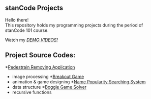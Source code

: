 ## stanCode Projects
Hello there!\
This repository holds my programming projects during the period of stanCode 101 course.

Watch my *[DEMO VIDEOS!](https://drive.google.com/drive/folders/1Gi3bn9qPW_gR0ISyGzVPLd5Bztdvd7rF?fbclid=IwAR36BW3v_bHn-Idsh-0_ROSWLwrXOzoervZId25OOzH2LX4b6FCGDfULdDg)*

## Project Source Codes:
*[Pedestrain Removing Application]()
  * image processing
*[Breakout Game]()
  * animation & game designing
*[Name Popularity Searching System]()
  * data structure
*[Boggle Game Solver]()
  * recursive functions
